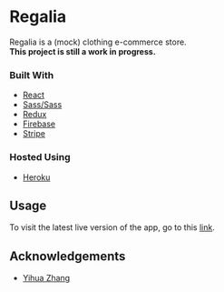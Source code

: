 # Regalia
Regalia is a (mock) clothing e-commerce store. <br/> 
**This project is still a work in progress.**

### Built With
  - [React](https://reactjs.org/)
  - [Sass/Sass](https://sass-lang.com/)
  - [Redux](https://redux.js.org/)
  - [Firebase](https://firebase.google.com/)
  - [Stripe](https://stripe.com/gb)

### Hosted Using
  - [Heroku](https://www.heroku.com/)

## Usage
To visit the latest live version of the app, go to this [link](https://regalia-app.herokuapp.com/).

## Acknowledgements
  - [Yihua Zhang](https://github.com/ZhangMYihua)
